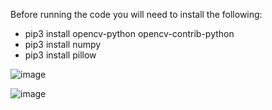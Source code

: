 
Before running the code you will need to install the following:
- pip3 install opencv-python opencv-contrib-python
- pip3 install numpy
- pip3 install pillow


![image](https://github.com/JakeISAC/ImageResizing/assets/66417893/2f982224-dbe4-4ac5-babb-15064c0fc293)


![image](https://github.com/JakeISAC/ImageResizing/assets/66417893/53c5de0b-d002-4e55-aeda-3d9217437b4a)
